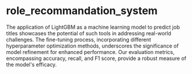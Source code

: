 # role_recommandation_system
The application of LightGBM as a machine learning model to predict job titles showcases the potential of such tools in addressing real-world challenges. The fine-tuning process, incorporating different hyperparameter optimization methods, underscores the significance of model refinement for enhanced performance. Our evaluation metrics, encompassing accuracy, recall, and F1 score, provide a robust measure of the model's efficacy.
